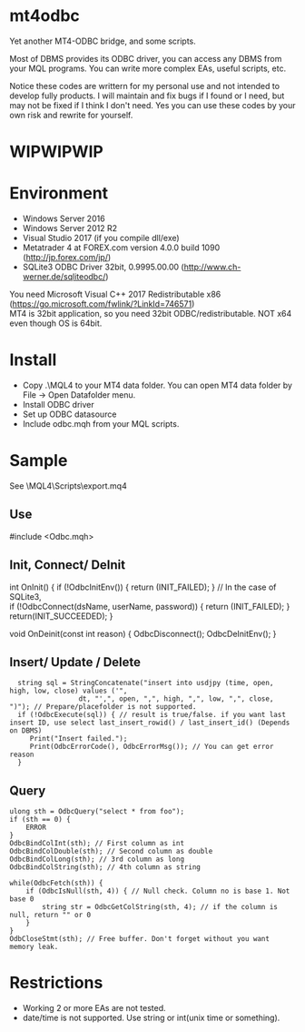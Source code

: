 # mt4odbc
Yet another MT4-ODBC bridge, and some scripts.

Most of DBMS provides its ODBC driver, you can access any DBMS from your MQL programs. You can write more complex EAs, useful scripts, etc.

Notice these codes are writtern for my personal use and not intended to develop fully products. 
I will maintain and fix bugs if I found or I need, but may not be fixed if I think I don't need. 
Yes you can use these codes by your own risk and rewrite for yourself.

# WIPWIPWIP

# Environment

* Windows Server 2016
* Windows Server 2012 R2
* Visual Studio 2017 (if you compile dll/exe)
* Metatrader 4 at FOREX.com version 4.0.0 build 1090 (http://jp.forex.com/jp/)
* SQLite3 ODBC Driver 32bit, 0.9995.00.00 (http://www.ch-werner.de/sqliteodbc/)

You need Microsoft Visual C++ 2017 Redistributable x86 (https://go.microsoft.com/fwlink/?LinkId=746571)  
MT4 is 32bit application, so you need 32bit ODBC/redistributable. NOT x64 even though OS is 64bit.

# Install

* Copy .\MQL4 to your MT4 data folder. You can open MT4 data folder by File -> Open Datafolder menu.
* Install ODBC driver
* Set up ODBC datasource 
* Include odbc.mqh from your MQL scripts.

# Sample
See \MQL4\Scripts\export.mq4

## Use
 #include <Odbc.mqh>

## Init, Connect/ DeInit

int OnInit() { 
   if (!OdbcInitEnv()) { 
      return (INIT_FAILED); 
   } 
   // In the case of SQLite3,  
   if (!OdbcConnect(dsName, userName, password)) { 
      return (INIT_FAILED); 
   } 
   return(INIT_SUCCEEDED); 
} 
 
void OnDeinit(const int reason) { 
   OdbcDisconnect();
   OdbcDeInitEnv(); 
}

## Insert/ Update / Delete

      string sql = StringConcatenate("insert into usdjpy (time, open, high, low, close) values ('", 
                     dt, "',", open, ",", high, ",", low, ",", close, ")"); // Prepare/placefolder is not supported. 
      if (!OdbcExecute(sql)) { // result is true/false. if you want last insert ID, use select last_insert_rowid() / last_insert_id() (Depends on DBMS) 
         Print("Insert failed."); 
         Print(OdbcErrorCode(), OdbcErrorMsg()); // You can get error reason 
	  } 

## Query

	ulong sth = OdbcQuery("select * from foo"); 
	if (sth == 0) { 
		ERROR 
	} 
    OdbcBindColInt(sth); // First column as int 
    OdbcBindColDouble(sth); // Second column as double 
    OdbcBindColLong(sth); // 3rd column as long 
    OdbcBindColString(sth); // 4th column as string 

	while(OdbcFetch(sth)) { 
		if (OdbcIsNull(sth, 4)) { // Null check. Column no is base 1. Not base 0
			string str = OdbcGetColString(sth, 4); // if the column is null, return "" or 0 
		} 
	} 
	OdbCloseStmt(sth); // Free buffer. Don't forget without you want memory leak. 

# Restrictions

* Working 2 or more EAs are not tested.
* date/time is not supported. Use string or int(unix time or something).


